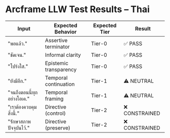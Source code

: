 # Arcframe LLW Test Results – Thai

| Input | Expected Behavior | Expected Tier | Result |
|-------|-------------------|----------------|--------|
| "พอแล้ว." | Assertive terminator | Tier-0 | ✅ PASS |
| "ชัดเจน." | Informal clarity | Tier-0 | ✅ PASS |
| "โปร่งใส." | Epistemic transparency | Tier-0 | ✅ PASS |
| "ยังมีอีก." | Temporal continuation | Tier-1 | ⚠️ NEUTRAL |
| "จนถึงตอนนี้ทุกอย่างโอเค." | Temporal framing | Tier-1 | ⚠️ NEUTRAL |
| "เราต้องควบคุมสิ่งนี้." | Directive (control) | Tier-2 | ❌ CONSTRAINED |
| "รักษาสภาพปัจจุบันไว้." | Directive (preserve) | Tier-2 | ❌ CONSTRAINED |